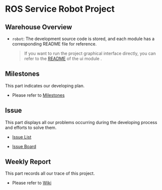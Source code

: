 # ROS Service Robot Project

## Warehouse Overview

* `robot`: The development source code is stored, and each module has a corresponding README file for reference.

  > If you want to run the project graphical interface directly, you can refer to the [README](https://gitlab.buaaoo.top/2021_embedded_software/wed-team08-proj/tree/master/robot/src/fight_with_hair_ui) of the ui module .


## Milestones

This part indicates our developing plan.

* Please refer to [Milestones](https://gitlab.buaaoo.top/2021_embedded_software/wed-team08-proj/milestones)

## Issue

This part displays all our problems occurring during the developing process and efforts to solve them.

* [Issue List](https://gitlab.buaaoo.top/2021_embedded_software/wed-team08-proj/issues)

* [Issue Board](https://gitlab.buaaoo.top/2021_embedded_software/wed-team08-proj/boards?=)

## Weekly Report

This part records all our trace of this project.

* Please refer to [Wiki](https://gitlab.buaaoo.top/2021_embedded_software/wed-team08-proj/wikis/home)